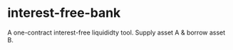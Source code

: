 # interest-free-bank

A one-contract interest-free liquididty tool. Supply asset A & borrow asset B.
